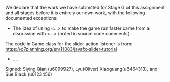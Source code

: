 We declare that the work we have submitted for Stage G of this assignment and all stages before it is entirely our own work, with the following documented exceptions:

* The idea of using <...> to make the game run faster came from a discussion with <...> (noted in source code comments)

The code in Game class for the slider action listener is from: https://o7planning.org/en/11083/javafx-slider-tutorial

* ....

Signed: Siying Qian (u6099927), Lyu(Oliver) Xiaoguang(u6464313), and Sue Black (u0123456)
